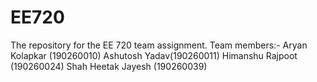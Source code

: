 # EE720
The repository for the EE 720 team assignment.
Team members:-
Aryan Kolapkar (190260010)
Ashutosh Yadav(190260011)
Himanshu Rajpoot (190260024)
Shah Heetak Jayesh (190260039)
